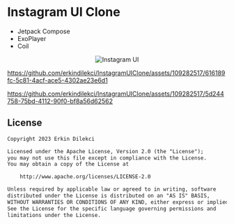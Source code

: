 # Instagram UI Clone

- Jetpack Compose
- ExoPlayer
- Coil
  
<div align="center">
  <img src="https://raw.githubusercontent.com/erkindil/GithubRepositoryEdit/main/iclone.png" alt="Instagram UI">
</div>

https://github.com/erkindilekci/InstagramUIClone/assets/109282517/616189fc-5c81-4acf-ace5-4302ae23e6d1

https://github.com/erkindilekci/InstagramUIClone/assets/109282517/5d244758-75bd-4112-90f0-bf8a56d62562  

## License
```xml
Copyright 2023 Erkin Dilekci

Licensed under the Apache License, Version 2.0 (the "License");
you may not use this file except in compliance with the License.
You may obtain a copy of the License at

    http://www.apache.org/licenses/LICENSE-2.0

Unless required by applicable law or agreed to in writing, software
distributed under the License is distributed on an "AS IS" BASIS,
WITHOUT WARRANTIES OR CONDITIONS OF ANY KIND, either express or implied.
See the License for the specific language governing permissions and
limitations under the License.
```
